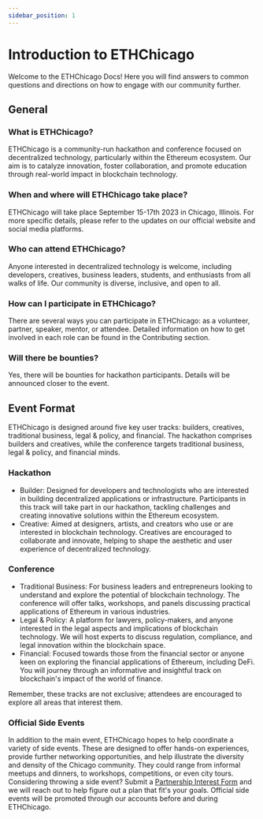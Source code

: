 ```yaml
---
sidebar_position: 1
---
```


# Introduction to ETHChicago

Welcome to the ETHChicago Docs! Here you will find answers to common questions and directions on how to engage with our community further.

## General
### What is ETHChicago?
ETHChicago is a community-run hackathon and conference focused on decentralized technology, particularly within the Ethereum ecosystem. Our aim is to catalyze innovation, foster collaboration, and promote education through real-world impact in blockchain technology.

### When and where will ETHChicago take place?
ETHChicago will take place September 15-17th 2023 in Chicago, Illinois. For more specific details, please refer to the updates on our official website and social media platforms.

### Who can attend ETHChicago?
Anyone interested in decentralized technology is welcome, including developers, creatives, business leaders, students, and enthusiasts from all walks of life. Our community is diverse, inclusive, and open to all. 

### How can I participate in ETHChicago?
There are several ways you can participate in ETHChicago: as a volunteer, partner, speaker, mentor, or attendee. Detailed information on how to get involved in each role can be found in the Contributing section.

### Will there be bounties?
Yes, there will be bounties for hackathon participants. Details will be announced closer to the event.



## Event Format
ETHChicago is designed around five key user tracks: builders, creatives, traditional business, legal & policy, and financial. The hackathon comprises builders and creatives, while the conference targets traditional business, legal & policy, and financial minds.

### Hackathon
* Builder: Designed for developers and technologists who are interested in building decentralized applications or infrastructure. Participants in this track will take part in our hackathon, tackling challenges and creating innovative solutions within the Ethereum ecosystem.
* Creative: Aimed at designers, artists, and creators who use or are interested in blockchain technology. Creatives are encouraged to collaborate and innovate, helping to shape the aesthetic and user experience of decentralized technology.
  
### Conference
* Traditional Business: For business leaders and entrepreneurs looking to understand and explore the potential of blockchain technology. The conference will offer talks, workshops, and panels discussing practical applications of Ethereum in various industries.
* Legal & Policy: A platform for lawyers, policy-makers, and anyone interested in the legal aspects and implications of blockchain technology. We will host experts to discuss regulation, compliance, and legal innovation within the blockchain space.
* Financial: Focused towards those from the financial sector or anyone keen on exploring the financial applications of Ethereum, including DeFi. You will journey through an informative and insightful track on blockchain's impact of the world of finance.
  
Remember, these tracks are not exclusive; attendees are encouraged to explore all areas that interest them.

### Official Side Events
In addition to the main event, ETHChicago hopes to help coordinate a variety of side events. These are designed to offer hands-on experiences, provide further networking opportunities, and help illustrate the diversity and density of the Chicago community. They could range from informal meetups and dinners, to workshops, competitions, or even city tours.
Considering throwing a side event? Submit a [Partnership Interest Form](https://7tjiyjbn20b.typeform.com/ETHChicagoPart?typeform-source=www.ethchicago.xyz) and we will reach out to help figure out a plan that fit's your goals.
Official side events will be promoted through our accounts before and during ETHChicago.

